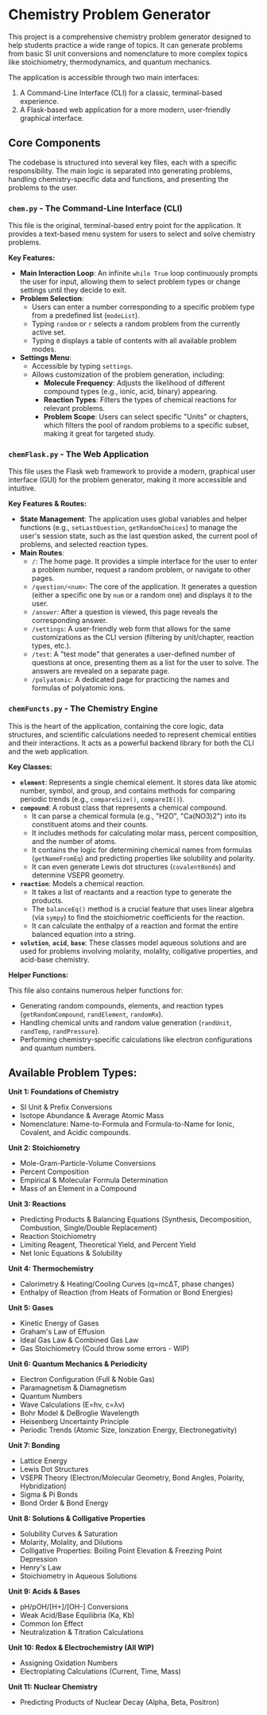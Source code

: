 # Chemistry Problem Generator

This project is a comprehensive chemistry problem generator designed to help students practice a wide range of topics. It can generate problems from basic SI unit conversions and nomenclature to more complex topics like stoichiometry, thermodynamics, and quantum mechanics.

The application is accessible through two main interfaces:
1.  A Command-Line Interface (CLI) for a classic, terminal-based experience.
2.  A Flask-based web application for a more modern, user-friendly graphical interface.

## Core Components

The codebase is structured into several key files, each with a specific responsibility. The main logic is separated into generating problems, handling chemistry-specific data and functions, and presenting the problems to the user.

### `chem.py` - The Command-Line Interface (CLI)

This file is the original, terminal-based entry point for the application. It provides a text-based menu system for users to select and solve chemistry problems.

**Key Features:**

*   **Main Interaction Loop**: An infinite `while True` loop continuously prompts the user for input, allowing them to select problem types or change settings until they decide to exit.
*   **Problem Selection**:
    *   Users can enter a number corresponding to a specific problem type from a predefined list (`modeList`).
    *   Typing `random` or `r` selects a random problem from the currently active set.
    *   Typing `0` displays a table of contents with all available problem modes.
*   **Settings Menu**:
    *   Accessible by typing `settings`.
    *   Allows customization of the problem generation, including:
        *   **Molecule Frequency**: Adjusts the likelihood of different compound types (e.g., ionic, acid, binary) appearing.
        *   **Reaction Types**: Filters the types of chemical reactions for relevant problems.
        *   **Problem Scope**: Users can select specific "Units" or chapters, which filters the pool of random problems to a specific subset, making it great for targeted study.

### `chemFlask.py` - The Web Application

This file uses the Flask web framework to provide a modern, graphical user interface (GUI) for the problem generator, making it more accessible and intuitive.

**Key Features & Routes:**

*   **State Management**: The application uses global variables and helper functions (e.g., `setLastQuestion`, `getRandomChoices`) to manage the user's session state, such as the last question asked, the current pool of problems, and selected reaction types.
*   **Main Routes**:
    *   `/`: The home page. It provides a simple interface for the user to enter a problem number, request a random problem, or navigate to other pages.
    *   `/question/<num>`: The core of the application. It generates a question (either a specific one by `num` or a random one) and displays it to the user.
    *   `/answer`: After a question is viewed, this page reveals the corresponding answer.
    *   `/settings`: A user-friendly web form that allows for the same customizations as the CLI version (filtering by unit/chapter, reaction types, etc.).
    *   `/test`: A "test mode" that generates a user-defined number of questions at once, presenting them as a list for the user to solve. The answers are revealed on a separate page.
    *   `/polyatomic`: A dedicated page for practicing the names and formulas of polyatomic ions.

### `chemFuncts.py` - The Chemistry Engine

This is the heart of the application, containing the core logic, data structures, and scientific calculations needed to represent chemical entities and their interactions. It acts as a powerful backend library for both the CLI and the web application.

**Key Classes:**

*   **`element`**: Represents a single chemical element. It stores data like atomic number, symbol, and group, and contains methods for comparing periodic trends (e.g., `compareSize()`, `compareIE()`).
*   **`compound`**: A robust class that represents a chemical compound.
    *   It can parse a chemical formula (e.g., "H2O", "Ca(NO3)2") into its constituent atoms and their counts.
    *   It includes methods for calculating molar mass, percent composition, and the number of atoms.
    *   It contains the logic for determining chemical names from formulas (`getNameFromEq`) and predicting properties like solubility and polarity.
    *   It can even generate Lewis dot structures (`covalentBonds`) and determine VSEPR geometry.
*   **`reaction`**: Models a chemical reaction.
    *   It takes a list of reactants and a reaction type to generate the products.
    *   The `balanceEq()` method is a crucial feature that uses linear algebra (via `sympy`) to find the stoichiometric coefficients for the reaction.
    *   It can calculate the enthalpy of a reaction and format the entire balanced equation into a string.
*   **`solution`**, **`acid`**, **`base`**: These classes model aqueous solutions and are used for problems involving molarity, molality, colligative properties, and acid-base chemistry.

**Helper Functions:**

This file also contains numerous helper functions for:
*   Generating random compounds, elements, and reaction types (`getRandomCompound`, `randElement`, `randomRx`).
*   Handling chemical units and random value generation (`randUnit`, `randTemp`, `randPressure`).
*   Performing chemistry-specific calculations like electron configurations and quantum numbers.

## Available Problem Types:

**Unit 1: Foundations of Chemistry**
* SI Unit & Prefix Conversions
* Isotope Abundance & Average Atomic Mass
* Nomenclature: Name-to-Formula and Formula-to-Name for Ionic, Covalent, and Acidic compounds.
  
**Unit 2: Stoichiometry**
* Mole-Gram-Particle-Volume Conversions
* Percent Composition
* Empirical & Molecular Formula Determination
* Mass of an Element in a Compound
  
**Unit 3: Reactions**
* Predicting Products & Balancing Equations (Synthesis, Decomposition, Combustion, Single/Double Replacement)
* Reaction Stoichiometry
* Limiting Reagent, Theoretical Yield, and Percent Yield
* Net Ionic Equations & Solubility
  
**Unit 4: Thermochemistry**
* Calorimetry & Heating/Cooling Curves (q=mcΔT, phase changes)
* Enthalpy of Reaction (from Heats of Formation or Bond Energies)
  
**Unit 5: Gases**
* Kinetic Energy of Gases
* Graham's Law of Effusion
* Ideal Gas Law & Combined Gas Law
* Gas Stoichiometry (Could throw some errors - WIP)
  
**Unit 6: Quantum Mechanics & Periodicity**
* Electron Configuration (Full & Noble Gas)
* Paramagnetism & Diamagnetism
* Quantum Numbers
* Wave Calculations (E=hν, c=λν)
* Bohr Model & DeBroglie Wavelength
* Heisenberg Uncertainty Principle
* Periodic Trends (Atomic Size, Ionization Energy, Electronegativity)
  
**Unit 7: Bonding**
* Lattice Energy
* Lewis Dot Structures
* VSEPR Theory (Electron/Molecular Geometry, Bond Angles, Polarity, Hybridization)
* Sigma & Pi Bonds
* Bond Order & Bond Energy

**Unit 8: Solutions & Colligative Properties**
* Solubility Curves & Saturation
* Molarity, Molality, and Dilutions
* Colligative Properties: Boiling Point Elevation & Freezing Point Depression
* Henry's Law
* Stoichiometry in Aqueous Solutions

**Unit 9: Acids & Bases**
* pH/pOH/[H+]/[OH-] Conversions
* Weak Acid/Base Equilibria (Ka, Kb)
* Common Ion Effect
* Neutralization & Titration Calculations

**Unit 10: Redox & Electrochemistry (All WIP)**
* Assigning Oxidation Numbers
* Electroplating Calculations (Current, Time, Mass)

**Unit 11: Nuclear Chemistry**
* Predicting Products of Nuclear Decay (Alpha, Beta, Positron)


